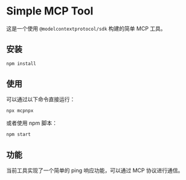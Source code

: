# Simple MCP Tool

这是一个使用 `@modelcontextprotocol/sdk` 构建的简单 MCP 工具。

## 安装

```bash
npm install
```

## 使用

可以通过以下命令直接运行：

```bash
npx mcpnpx
```

或者使用 npm 脚本：

```bash
npm start
```

## 功能

当前工具实现了一个简单的 ping 响应功能，可以通过 MCP 协议进行通信。